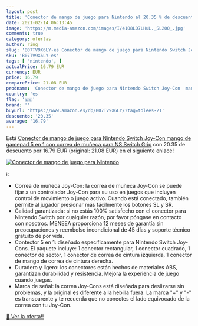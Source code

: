 ```yaml
---
layout: post
title: 'Conector de mango de juego para Nintendo al 20.35 % de descuento'
date: 2021-02-14 06:13:45
image: 'https://m.media-amazon.com/images/I/41O8LO7LHuL._SL200_.jpg'
comments: true
category: ofertas
author: ring
slug: 'B07TV9X6LY-es Conector de mango de juego para Nintendo Switch Joy-Con...'
sku: 'B07TV9X6LY-es'
tags: [ 'nintendo', ]
actualPrice: 16.79 EUR
currency: EUR
price: 16.79
comparePrice: 21.08 EUR
prodname: 'Conector de mango de juego para Nintendo Switch Joy-Con  mango de gamepad 5 en 1 con correa de muñeca para NS Switch Grip'
country: 'es'
flag: '🇪🇸'
brand: ''
buyurl: 'https://www.amazon.es/dp/B07TV9X6LY/?tag=tolees-21'
descuento: '20.35'
average: '16.79'
---
```


Está [Conector de mango de juego para Nintendo Switch Joy-Con  mango de gamepad 5 en 1 con correa de muñeca para NS Switch Grip](https://www.amazon.es/dp/B07TV9X6LY/?tag=tolees-21) con 20.35 de descuento por 16.79 EUR (original: 21.08 EUR) en el siguiente enlace!

[![Conector de mango de juego para Nintendo](https://m.media-amazon.com/images/I/41O8LO7LHuL._SL200_.jpg)](https://www.amazon.es/dp/B07TV9X6LY/?tag=tolees-21)

ℹ️:

- Correa de muñeca Joy-Con: la correa de muñeca Joy-Con se puede fijar a un controlador Joy-Con para su uso en juegos que incluyen control de movimiento o juego activo. Cuando está conectado, también permite al jugador presionar más fácilmente los botones SL y SR.
- Calidad garantizada: si no estás 100% satisfecho con el conector para Nintendo Switch por cualquier razón, por favor póngase en contacto con nosotros. MENEEA proporciona 12 meses de garantía sin preocupaciones y reembolso incondicional de 45 días y soporte técnico gratuito de por vida.
- Contector 5 en 1: diseñado específicamente para Nintendo Switch Joy-Cons. El paquete incluye: 1 conector rectangular, 1 conector cuadrado, 1 conector de sector, 1 conector de correa de cintura izquierda, 1 conector de mango de correa de cintura derecha.
- Duradero y ligero: los conectores están hechos de materiales ABS, garantizan durabilidad y resistencia. Mejora la experiencia de juego cuando juegas.
- Marca de señal: la correa Joy-Cons está diseñada para deslizarse sin problemas, y la original es diferente a la hebilla fuera. La marca "+" y "-" es transparente y te recuerda que no conectes el lado equivocado de la correa con tu Joy-Con.

[🛒 Ver la oferta!!](https://www.amazon.es/dp/B07TV9X6LY/?tag=tolees-21)
